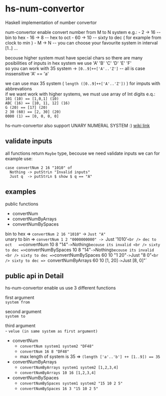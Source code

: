 # hs-num-convertor

Haskell implementation of number convertor 

num-convertor enable convert number from M to N system 
e.g.: 
	- 2 -> 16  -- bin to hex
	- 16 -> 8  -- hex to oct
	- 60 -> 10 -- sixty to dec ( for example from clock to min )
	- M -> N   -- you can choose your favourite system in interval [1..]
	... 


becouse higher system must have special chars so there are many posibilities of inputs
in hex system we use 'A' 'B' 'C' 'D' 'E' 'F' <br />
so you can work with 35 system -> ` [0..9]++['A'..'Z'] ` -- all is case inssensitive 'A' == 'a'

we can use max 35 system ( `length ([0..9]++['A'..'Z'])` ) for imputs with abbrevations <br />
if we want work with higher systems, we must use array of Int digits e.q.: <br />
` 101 (10) == [1,0,1] (10) ` <br />
` ABC (16) == [10, 11, 12] (16) ` <br />
` G (20) == [17] (20) ` <br />
` 2 30 (60) == [2, 30] (20) ` <br />
` 0000 (1) == [0, 0, 0, 0] ` <br />

hs-num-convertor also support UNARY NUMERAL SYSTEM :) 
[wiki link](https://en.wikipedia.org/wiki/Unary_numeral_system)



## validate inputs ##
all functions return `Maybe` type, becouse we need validate inputs
we can for example use: 
```
case convertNum 2 16 "1010" of
  Nothing -> putStrLn "Invalid inputs"
  Just q  -> putStrLn $ show $ q == "A"
```


## examples ##
public functions
- convertNum
- convertNumByArrays
- convertNumBySpaces 


bin to hex   => `convertNum 2 16 "1010"` -> `Just "A"` <br />
unary to bin => `convertNum 1 2 "0000000000" -> `Just '1010'` <br />
dec to oct   => `convertNum 10 8 "14"` -> `Nothing` becouse its invalid <br />
sixty to dec => `convertNumBySpaces 10 8 "14"` -> `Nothing` becouse its invalid <br />
sixty to dec => `convertNumBySpaces 60 10 "1 20"` -> `Just "8 0"`<br />
sixty to dec => `convertNumByArrays 60 10 [1, 20]` -> `Just [8, 0]"` <br />



## public api in Detail ##

hs-num-convertor enable us use 3 different functions


first argument <br />
`system from `


second argument <br />
`system to`

third argument <br />
	- ` velue (in same system as first argument) `

 - convertNum
   - `convertNum system1 system2 "DF48"`
   - `convertNum 16 8 "DF48"`
   - max length of system is 35 => `(length ['a'..'b'] ++ [1..9]) == 35`
 - convertNumByArrays
   - `convertNumByArrays system1 system2 [1,2,3,4]`
   - `convertNumByArrays 10 16 [1,2,3,4] `
 - convertNumBySpaces
   - `convertNumBySpaces system1 system2 "15 10 2 5"`
   - `convertNumBySpaces 16 3 "15 10 2 5"`


